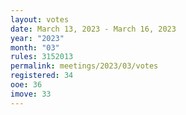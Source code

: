 ```yaml
---
layout: votes
date: March 13, 2023 - March 16, 2023
year: "2023"
month: "03"
rules: 3152013
permalink: meetings/2023/03/votes
registered: 34
ooe: 36
imove: 33
---
```

